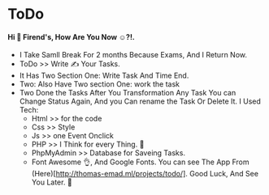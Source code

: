 # ToDo
#### Hi 👋 Firend's, How Are You Now ☺?!.
- I Take Samll Break For 2 months Because Exams, And I Return Now.
- ToDo >> Write ✍ Your Tasks.
- It Has Two Section One: Write Task And Time End.
- Two: Also Have Two section One: work the task
- Two Done the Tasks
After You Transformation Any Task You can Change Status Again,
And you Can rename the Task Or Delete It.
I Used Tech: 
   - Html >> for the code
   - Css  >> Style
   - Js   >> one Event Onclick
   - PHP  >> I Think for every Thing. 🤔 
   - PhpMyAdmin  >> Database for Saveing Tasks.
   - Font Awesome 👌, And Google Fonts.
You can see The App From (Here)[http://thomas-emad.ml/projects/todo/].
Good Luck, And See You Later. 👀 
